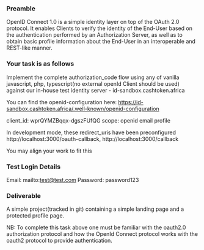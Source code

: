 ### Preamble
OpenID Connect 1.0 is a simple identity layer on top of the OAuth 2.0 protocol. It enables Clients to verify the identity of the End-User based on the authentication performed by an Authorization Server, as well as to obtain basic profile information about the End-User in an interoperable and REST-like manner.


### Your task is as follows
Implement the complete authorization_code flow using any of  vanilla javascript, php, typescript(no external openId Client should be used) against our in-house test identity server - id-sandbox.cashtoken.africa

You can find the openid-configuration here:
https://id-sandbox.cashtoken.africa/.well-known/openid-configuration

client_id: wprQYMZBqqx-dgszFUfQG
scope: openid email profile

In development mode, these redirect_uris have been preconfigured
http://localhost:3000/oauth-callback, http://localhost:3000/callback

You may align your work to fit this

### Test Login Details
Email: mailto:test@test.com
Password: password123

### Deliverable
A simple project(tracked in git) containing a simple landing page and a protected profile page. 

NB: To complete this task above one must be familiar with the oauth2.0 authorization protocol and how the OpenId Connect protocol works with the oauth2 protocol to provide authentication.
